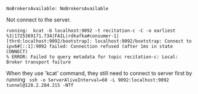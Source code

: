 ```
NoBrokersAvailable: NoBrokersAvailable
```
Not connect to the server.

```
running:  kcat -b localhost:9092 -t recitation-c -C -o earliest
%3|1725369171.734|FAIL|rdkafka#consumer-1| [thrd:localhost:9092/bootstrap]: localhost:9092/bootstrap: Connect to ipv6#[::1]:9092 failed: Connection refused (after 1ms in state CONNECT)
% ERROR: Failed to query metadata for topic recitation-c: Local: Broker transport failure
```
When they use 'kcat' command, they still need to connect to server first by running ` ssh -o ServerAliveInterval=60 -L 9092:localhost:9092 tunnel@128.2.204.215 -NTf`
